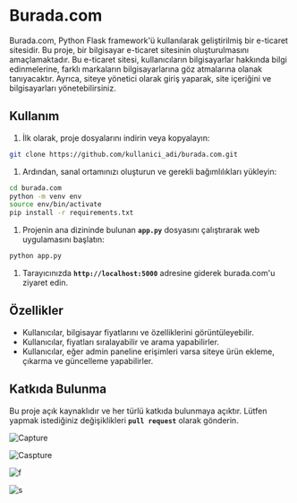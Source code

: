 # Burada.com

Burada.com, Python Flask framework'ü kullanılarak geliştirilmiş bir e-ticaret sitesidir. Bu proje, bir bilgisayar e-ticaret sitesinin oluşturulmasını amaçlamaktadır. Bu e-ticaret sitesi, kullanıcıların bilgisayarlar hakkında bilgi edinmelerine, farklı markaların bilgisayarlarına göz atmalarına  olanak tanıyacaktır. Ayrıca, siteye yönetici olarak giriş yaparak, site içeriğini ve bilgisayarları yönetebilirsiniz.

## **Kullanım**

1. İlk olarak, proje dosyalarını indirin veya kopyalayın:

```bash
git clone https://github.com/kullanici_adi/burada.com.git
```

1. Ardından, sanal ortamınızı oluşturun ve gerekli bağımlılıkları yükleyin:

```bash
cd burada.com
python -m venv env
source env/bin/activate
pip install -r requirements.txt
```

1. Projenin ana dizininde bulunan **`app.py`** dosyasını çalıştırarak web uygulamasını başlatın:

```bash
python app.py
```

1. Tarayıcınızda **`http://localhost:5000`** adresine giderek burada.com'u ziyaret edin.

## **Özellikler**

- Kullanıcılar, bilgisayar fiyatlarını ve özelliklerini görüntüleyebilir.
- Kullanıcılar, fiyatları sıralayabilir ve arama yapabilirler.
- Kullanıcılar, eğer admin paneline erişimleri varsa siteye ürün ekleme, çıkarma ve güncelleme yapabilirler.

## **Katkıda Bulunma**

Bu proje açık kaynaklıdır ve her türlü katkıda bulunmaya açıktır. Lütfen yapmak istediğiniz değişiklikleri **`pull request`** olarak gönderin.


![Capture](https://user-images.githubusercontent.com/72937239/226117493-7801d0d9-a109-4555-8c61-45456a33cda7.PNG)

![Caspture](https://user-images.githubusercontent.com/72937239/226117506-3a1b4240-00b7-4cef-be6f-bd555f3b3cae.PNG)

![f](https://user-images.githubusercontent.com/72937239/226117520-d7728bd9-32f9-46dd-bc2c-a9d881a4b564.PNG)

![s](https://user-images.githubusercontent.com/72937239/226117524-6fb279c3-8a6b-48c4-b778-5873d88a3d6d.PNG)


